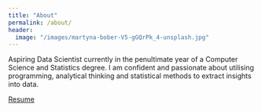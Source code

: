 ```yaml
---
title: "About"
permalink: /about/
header:
  image: "/images/martyna-bober-V5-gGQrPk_4-unsplash.jpg"
---
```


Aspiring Data Scientist currently in the penultimate year of a Computer Science and Statistics degree. I am confident and passionate about utilising programming, analytical thinking and statistical methods to extract insights into data.

[Resume]("https://github.com/JackMurrie/JackMurrie.github.io/blob/master/resume-June2020.pdf")
